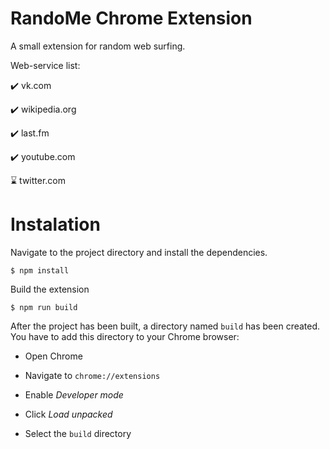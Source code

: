 # RandoMe Chrome Extension

A small extension for random web surfing.

Web-service list:

  ✔️ vk.com

  ✔️ wikipedia.org
  
  ✔️ last.fm

  ✔️ youtube.com

  ⌛ twitter.com


# Instalation 

Navigate to the project directory and install the dependencies.
```
$ npm install
```

Build the extension

```
$ npm run build
```

After the project has been built, a directory named `build` has been created. You have to add this directory to your Chrome browser:

- Open Chrome

- Navigate to `chrome://extensions`

- Enable _Developer mode_

- Click _Load unpacked_

- Select the `build` directory
